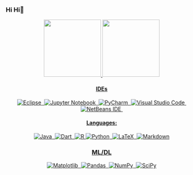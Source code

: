 ### Hi Hi👋
<div align="center">
  <a href="https://github.com/MarioCastilloSan">
   <img height="150em" src="https://github-readme-stats.vercel.app/api?username=MarioCastilloSan&show_icons=true&theme=merko&include_all_commits=true&count_private=true"/>
<img height="150em" src="https://github-readme-stats.vercel.app/api/top-langs/?username=MarioCastilloSan&layout=compact"/>

  

#### IDEs
![Eclipse](https://img.shields.io/badge/Eclipse-FE7A16.svg?style=for-the-badge&logo=Eclipse&logoColor=white)&nbsp;
![Jupyter Notebook](https://img.shields.io/badge/jupyter-%23FA0F00.svg?style=for-the-badge&logo=jupyter&logoColor=white)&nbsp;
![PyCharm](https://img.shields.io/badge/pycharm-143?style=for-the-badge&logo=pycharm&logoColor=black&color=black&labelColor=green)&nbsp;
![Visual Studio Code](https://img.shields.io/badge/Visual%20Studio%20Code-0078d7.svg?style=for-the-badge&logo=visual-studio-code&logoColor=white)&nbsp;
![NetBeans IDE](https://img.shields.io/badge/NetBeansIDE-1B6AC6.svg?style=for-the-badge&logo=apache-netbeans-ide&logoColor=white)&nbsp;


#### Languages:
![Java](https://img.shields.io/badge/Java-ED8B00?style=for-the-badge&logo=java&logoColor=white)&nbsp;
![Dart](https://img.shields.io/badge/dart-%230175C2.svg?style=for-the-badge&logo=dart&logoColor=white)&nbsp;
![R](https://img.shields.io/badge/r-%23276DC3.svg?style=for-the-badge&logo=r&logoColor=white)
![Python](https://img.shields.io/badge/Python-3776AB?style=for-the-badge&logo=python&logoColor=white)&nbsp;
![LaTeX](https://img.shields.io/badge/latex-%23008080.svg?style=for-the-badge&logo=latex&logoColor=white)&nbsp;
![Markdown](https://img.shields.io/badge/markdown-%23000000.svg?style=for-the-badge&logo=markdown&logoColor=white)

  ### ML/DL
  ![Matplotlib](https://img.shields.io/badge/Matplotlib-%23#ffffff.svg?style=for-the-badge&logo=Matplotlib&logoColor=white)&nbsp;
  ![Pandas](https://img.shields.io/badge/pandas-%23150458.svg?style=for-the-badge&logo=pandas&logoColor=white)&nbsp;
  ![NumPy](https://img.shields.io/badge/numpy-%23013243.svg?style=for-the-badge&logo=numpy&logoColor=white)&nbsp;
  ![SciPy](https://img.shields.io/badge/SciPy-%230C55A5.svg?style=for-the-badge&logo=scipy&logoColor=%white)
